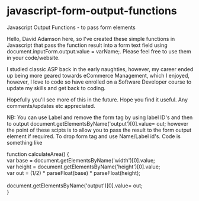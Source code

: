 # javascript-form-output-functions
Javascript Output Functions - to pass form elements
<p>Hello, David Adamson here, so I've created these simple functions in Javascript that pass the function result into a form text field using document.inputForm.output.value = varName;.
    Please feel free to use them in your code/website.</p>
    <p>I studied classic ASP back in the early naughties, however, my career ended up being more geared towards eCommerce Management, which I enjoyed,
    however, I love to code so have enrolled on a Software Developer course to update my skills and get back to coding.</p>
    <p>Hopefully you'll see more of this in the future. Hope you find it useful. Any comments/updates etc appreciated. </p>
    <p>NB: You can use Label and remove the form tag by using label ID's and then to output <span class="codeline">document.getElementsByName('output')[0].value= out;</span> however the point of these
        scipts is to allow you to pass the result to the form output element if required. To drop form tag and use Name/Label id's. Code is something like 
        <p><span class="codetext">
                function calculateArea() {<br>
                    var base = document.getElementsByName('width')[0].value;<br>
                    var height = document.getElementsByName('height')[0].value;<br>
                    var out = (1/2) * parseFloat(base) * parseFloat(height);<br>
                    <br>
                    document.getElementsByName('output')[0].value= out;
                   <br> 
                    }
        </span></p>
